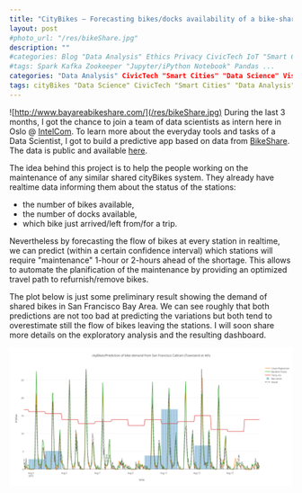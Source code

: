 ```yaml
---
title: "CityBikes – Forecasting bikes/docks availability of a bike-sharing system in San Francisco Bay Area"
layout: post
#photo_url: "/res/bikeShare.jpg"
description: ""
#categories: Blog "Data Analysis" Ethics Privacy CivicTech IoT "Smart Cities" Telecom "Data Science" Visualization "Data Processing" Tools
#tags: Spark Kafka Zookeeper "Jupyter/iPython Notebook" Pandas ...
categories: "Data Analysis" CivicTech "Smart Cities" "Data Science" Visualization "Data Processing"
tags: cityBikes "Data Science" CivicTech "Smart Cities" "Data Analysis""Data Processing" Visualization
---
```


![http://www.bayareabikeshare.com/](/res/bikeShare.jpg)
During the last 3 months, I got the chance to join a team of data scientists as intern here in Oslo @ [IntelCom](http://intelcom.no). To learn more about the everyday tools and tasks of a Data Scientist, I got to build a predictive app based on data from [BikeShare](http://www.bayareabikeshare.com). The data is public and available [here](http://www.bayareabikeshare.com/open-data).

The idea behind this project is to help the people working on the maintenance of any similar shared cityBikes system. They already have realtime data informing them about the status of the stations:
* the number of bikes available,
* the number of docks available,
* which bike just arrived/left from/for a trip.

Nevertheless by forecasting the flow of bikes at every station in realtime, we can predict (within a certain confidence interval) which stations will require "maintenance" 1-hour or 2-hours ahead of the shortage. 
This allows to automate the planification of the maintenance by providing an optimized travel path to refurnish/remove bikes.

The plot below is just some preliminary result showing the demand of shared bikes in San Francisco Bay Area. We can see roughly that both predictions are not too bad at predicting the variations but both tend to overestimate still the flow of bikes leaving the stations. I will soon share more details on the exploratory analysis and the resulting dashboard.

<a href="https://plot.ly/~PatrickMerlot/1671/citybikesprediction-of-bike-demand-from-san-francisco-caltrain-townsend-at-4th/" target="_blank">
   <img src="/res/cityBikes_Prediction_preliminaryResult.png" alt="Preliminary result forecasting the flow of shared bikes in San Francisco" width="2048">
</a>